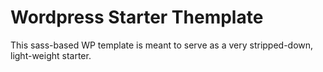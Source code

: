 # Wordpress Starter Themplate
This sass-based WP template is meant to serve as a very stripped-down, light-weight starter. 
